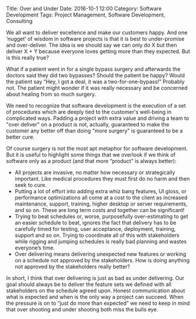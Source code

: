 Title: Over and Under
Date: 2016-10-1 12:00
Category: Software Development
Tags: Project Management, Software Development, Consulting

We all want to deliver excellence and make our customers happy. And one ‘nugget’ of wisdom in software projects is that it is best to under-promise and over-deliver. The idea is we should say we can only do X but then deliver X + Y because everyone loves getting more than they expected. But is this really true?

What if a patient went in for a single bypass surgery and afterwards the doctors said they did two bypasses? Should the patient be happy? Would the patient say  “Hey, I got a deal, it was a two-for-one-bypass!” Probably not. The patient might wonder if it was really necessary and be concerned about healing from so much surgery.

We need to recognize that software development is the execution of a set of procedures which are deeply tied to the customer's well-being in complicated ways. Padding a project with extra value and driving a team to "over deliver" on a product is not, actually, guaranteed to make the customer any better off than doing "more surgery" is guaranteed to be a better cure.

Of course surgery is not the most apt metaphor for software development. But it is useful to highlight some things that we overlook if we think of software only as a product (and that more “product” is always better):

*   All projects are invasive, no matter how necessary or strategically important. Like medical procedures they must first do no harm and then seek to cure.
*   Putting a lot of effort into adding extra whiz bang features, UI gloss, or performance optimizations all come at a cost to the client as increased maintenance, support, training, higher desktop or server requirements, and so on. These are long term costs and together can be significant!
*   Trying to beat schedules or, worse, purposefully over-estimating to get an easier schedule to beat, ignores the fact that delivery has to be carefully timed for testing, user acceptance, deployment, training, support and so on. Trying to coordinate all of this with stakeholders while rigging and jumping schedules is really bad planning and wastes everyone’s time.
*   Over delivering means delivering unexpected new features or working on a schedule not approved by the stakeholders. How is doing anything not approved by the stakeholders really better?

In short, I think that over delivering is just as bad as under delivering. Our goal should always be to deliver the feature sets we defined with all stakeholders on the schedule agreed upon. Honest communication about what is expected and when is the only way a project can succeed. When the pressure is on to “just do more than expected” we need to keep in mind that over shooting and under shooting both miss the bulls eye.
